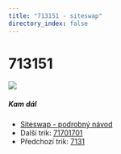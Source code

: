 ```yaml
---
title: "713151 - siteswap"
directory_index: false
---
```


# 713151

![](/animace/siteswap/713151.gif)

##### Kam dál

- [Siteswap - podrobný návod](/siteswap.html "Podrobné vysvětlení siteswapů..")
- Další trik: [71701701](71701701.html "Siteswap 71701701")
- Předchozí trik: [7131](7131.html "Siteswap 7131")

